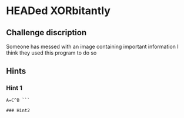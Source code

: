 # HEADed XORbitantly

## Challenge discription

Someone has messed with an image containing important information I think they used this program to do so

## Hints 

### Hint 1
``` A^B=C
A=C^B ``` 

### Hint2